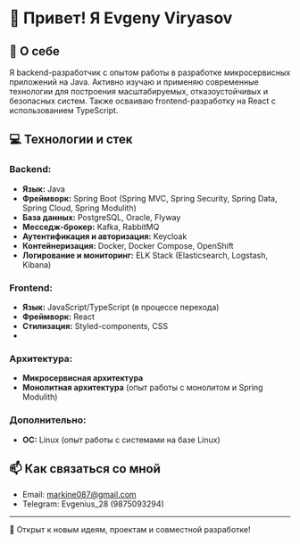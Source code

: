 # 👋 Привет! Я Evgeny Viryasov

## 🚀 О себе
Я backend-разработчик с опытом работы в разработке микросервисных приложений на Java. 
Активно изучаю и применяю современные технологии для построения масштабируемых, отказоустойчивых и безопасных систем. 
Также осваиваю frontend-разработку на React с использованием TypeScript.

## 💻 Технологии и стек
### Backend:
- **Язык:** Java
- **Фреймворк:** Spring Boot (Spring MVC, Spring Security, Spring Data, Spring Cloud, Spring Modulith)
- **База данных:** PostgreSQL, Oracle, Flyway
- **Месседж-брокер:** Kafka, RabbitMQ
- **Аутентификация и авторизация:** Keycloak
- **Контейнеризация:** Docker, Docker Compose, OpenShift
- **Логирование и мониторинг:** ELK Stack (Elasticsearch, Logstash, Kibana)

### Frontend:
- **Язык:** JavaScript/TypeScript (в процессе перехода)
- **Фреймворк:** React
- **Стилизация:** Styled-components, CSS
- 
### Архитектура:
- **Микросервисная архитектура** 
- **Монолитная архитектура** (опыт работы с монолитом и Spring Modulith)

### Дополнительно:
- **ОС:** Linux (опыт работы с системами на базе Linux)

## 📫 Как связаться со мной
- Email: markine087@gmail.com
- Telegram: Evgenius_28 (9875093294)

---
🚀 Открыт к новым идеям, проектам и совместной разработке!


